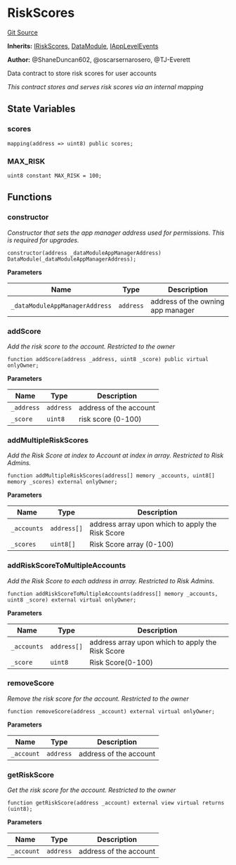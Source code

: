 # RiskScores
[Git Source](https://github.com/thrackle-io/rules-engine/blob/3a9da30daa774fa67b31c000e53f0c753deac1be/src/client/application/data/RiskScores.sol)

**Inherits:**
[IRiskScores](/src/client/application/data/IRiskScores.sol/interface.IRiskScores.md), [DataModule](/src/client/application/data/DataModule.sol/abstract.DataModule.md), [IAppLevelEvents](/src/common/IEvents.sol/interface.IAppLevelEvents.md)

**Author:**
@ShaneDuncan602, @oscarsernarosero, @TJ-Everett

Data contract to store risk scores for user accounts

*This contract stores and serves risk scores via an internal mapping*


## State Variables
### scores

```solidity
mapping(address => uint8) public scores;
```


### MAX_RISK

```solidity
uint8 constant MAX_RISK = 100;
```


## Functions
### constructor

*Constructor that sets the app manager address used for permissions. This is required for upgrades.*


```solidity
constructor(address _dataModuleAppManagerAddress) DataModule(_dataModuleAppManagerAddress);
```
**Parameters**

|Name|Type|Description|
|----|----|-----------|
|`_dataModuleAppManagerAddress`|`address`|address of the owning app manager|


### addScore

*Add the risk score to the account. Restricted to the owner*


```solidity
function addScore(address _address, uint8 _score) public virtual onlyOwner;
```
**Parameters**

|Name|Type|Description|
|----|----|-----------|
|`_address`|`address`|address of the account|
|`_score`|`uint8`|risk score (0-100)|


### addMultipleRiskScores

*Add the Risk Score at index to Account at index in array. Restricted to Risk Admins.*


```solidity
function addMultipleRiskScores(address[] memory _accounts, uint8[] memory _scores) external onlyOwner;
```
**Parameters**

|Name|Type|Description|
|----|----|-----------|
|`_accounts`|`address[]`|address array upon which to apply the Risk Score|
|`_scores`|`uint8[]`|Risk Score array (0-100)|


### addRiskScoreToMultipleAccounts

*Add the Risk Score to each address in array. Restricted to Risk Admins.*


```solidity
function addRiskScoreToMultipleAccounts(address[] memory _accounts, uint8 _score) external virtual onlyOwner;
```
**Parameters**

|Name|Type|Description|
|----|----|-----------|
|`_accounts`|`address[]`|address array upon which to apply the Risk Score|
|`_score`|`uint8`|Risk Score(0-100)|


### removeScore

*Remove the risk score for the account. Restricted to the owner*


```solidity
function removeScore(address _account) external virtual onlyOwner;
```
**Parameters**

|Name|Type|Description|
|----|----|-----------|
|`_account`|`address`|address of the account|


### getRiskScore

*Get the risk score for the account. Restricted to the owner*


```solidity
function getRiskScore(address _account) external view virtual returns (uint8);
```
**Parameters**

|Name|Type|Description|
|----|----|-----------|
|`_account`|`address`|address of the account|


